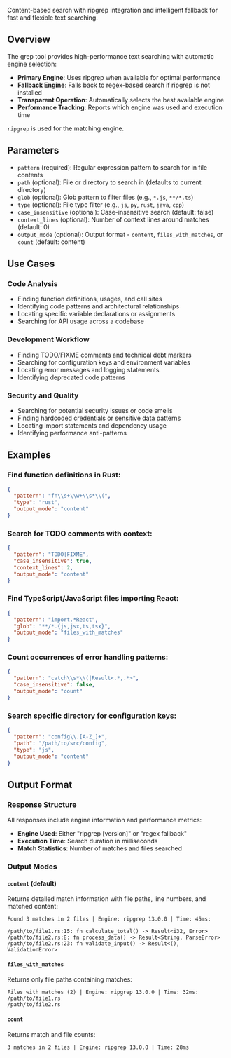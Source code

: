 Content-based search with ripgrep integration and intelligent fallback for fast and flexible text searching.

## Overview

The grep tool provides high-performance text searching with automatic engine selection:
- **Primary Engine**: Uses ripgrep when available for optimal performance
- **Fallback Engine**: Falls back to regex-based search if ripgrep is not installed
- **Transparent Operation**: Automatically selects the best available engine
- **Performance Tracking**: Reports which engine was used and execution time

`ripgrep` is used for the matching engine.

## Parameters

- `pattern` (required): Regular expression pattern to search for in file contents
- `path` (optional): File or directory to search in (defaults to current directory)
- `glob` (optional): Glob pattern to filter files (e.g., `*.js`, `**/*.ts`)
- `type` (optional): File type filter (e.g., `js`, `py`, `rust`, `java`, `cpp`)
- `case_insensitive` (optional): Case-insensitive search (default: false)
- `context_lines` (optional): Number of context lines around matches (default: 0)
- `output_mode` (optional): Output format - `content`, `files_with_matches`, or `count` (default: content)

## Use Cases

### Code Analysis
- Finding function definitions, usages, and call sites
- Identifying code patterns and architectural relationships
- Locating specific variable declarations or assignments
- Searching for API usage across a codebase

### Development Workflow
- Finding TODO/FIXME comments and technical debt markers
- Searching for configuration keys and environment variables
- Locating error messages and logging statements
- Identifying deprecated code patterns

### Security and Quality
- Searching for potential security issues or code smells
- Finding hardcoded credentials or sensitive data patterns
- Locating import statements and dependency usage
- Identifying performance anti-patterns

## Examples

### Find function definitions in Rust:
```json
{
  "pattern": "fn\\s+\\w+\\s*\\(",
  "type": "rust",
  "output_mode": "content"
}
```

### Search for TODO comments with context:
```json
{
  "pattern": "TODO|FIXME",
  "case_insensitive": true,
  "context_lines": 2,
  "output_mode": "content"
}
```

### Find TypeScript/JavaScript files importing React:
```json
{
  "pattern": "import.*React",
  "glob": "**/*.{js,jsx,ts,tsx}",
  "output_mode": "files_with_matches"
}
```

### Count occurrences of error handling patterns:
```json
{
  "pattern": "catch\\s*\\(|Result<.*,.*>",
  "case_insensitive": false,
  "output_mode": "count"
}
```

### Search specific directory for configuration keys:
```json
{
  "pattern": "config\\.[A-Z_]+",
  "path": "/path/to/src/config",
  "type": "js",
  "output_mode": "content"
}
```

## Output Format

### Response Structure
All responses include engine information and performance metrics:
- **Engine Used**: Either "ripgrep [version]" or "regex fallback"
- **Execution Time**: Search duration in milliseconds
- **Match Statistics**: Number of matches and files searched

### Output Modes

#### `content` (default)
Returns detailed match information with file paths, line numbers, and matched content:
```
Found 3 matches in 2 files | Engine: ripgrep 13.0.0 | Time: 45ms:

/path/to/file1.rs:15: fn calculate_total() -> Result<i32, Error>
/path/to/file2.rs:8: fn process_data() -> Result<String, ParseError>
/path/to/file2.rs:23: fn validate_input() -> Result<(), ValidationError>
```

#### `files_with_matches`
Returns only file paths containing matches:
```
Files with matches (2) | Engine: ripgrep 13.0.0 | Time: 32ms:
/path/to/file1.rs
/path/to/file2.rs
```

#### `count`
Returns match and file counts:
```
3 matches in 2 files | Engine: ripgrep 13.0.0 | Time: 28ms
```